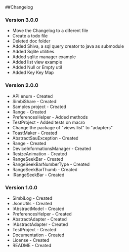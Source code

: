 ##Changelog

### Version 3.0.0
 - Move the Changelog to a diferent file
 - Create a todo file
 - Deleted doc folder
 - Added Shiva, a sql query creator to java as submodule
 - Added Sqlite utilities
 - Added sqlite manager example
 - Added list view example
 - Added Null or Empty util
 - Added Key Key Map

### Version 2.0.0
 - API enum - Created
 - SimbiShare - Created
 - Samples project - Created
 - Range - Created
 - PreferencesHelper - Added methods
 - TestProject - Added tests on macro
 - Change the package of "views.list" to "adapters"
 - ToastMaker - Created
 - AbstractSauException - Created
 - Range - Created
 - DeviceInformationsManager - Created
 - ResizeAnimation - Created
 - RangeSeekBar - Created
 - RangeSeekBarNumberType - Created
 - RangeSeekBarThumb - Created
 - IRangeSeekBar - Created

### Version 1.0.0
 - SimbiLog - Created
 - JsonUtils - Created
 - IAbstractModel - Created
 - PreferencesHelper - Created
 - AbstractAdapter - Created
 - IAbstractAdapter - Created
 - TestProject - Created
 - Documentation - Created
 - License - Created
 - README - Created
